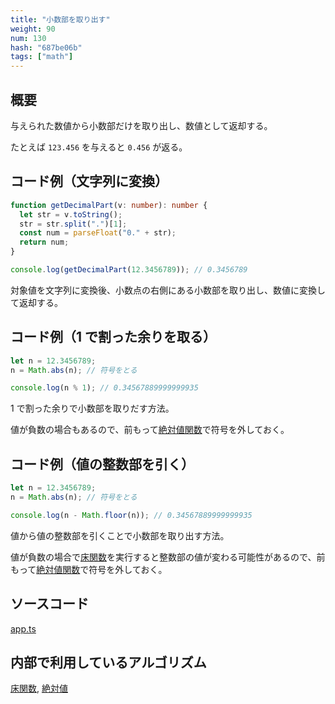 ```yaml
---
title: "小数部を取り出す"
weight: 90
num: 130
hash: "687be06b"
tags: ["math"]
---
```


## 概要

与えられた数値から小数部だけを取り出し、数値として返却する。

たとえば `123.456` を与えると `0.456` が返る。

## コード例（文字列に変換）

```typescript
function getDecimalPart(v: number): number {
  let str = v.toString();
  str = str.split(".")[1];
  const num = parseFloat("0." + str);
  return num;
}
```

```typescript
console.log(getDecimalPart(12.3456789)); // 0.3456789
```

対象値を文字列に変換後、小数点の右側にある小数部を取り出し、数値に変換して返却する。

## コード例（1 で割った余りを取る）

```typescript
let n = 12.3456789;
n = Math.abs(n); // 符号をとる

console.log(n % 1); // 0.34567889999999935
```

1 で割った余りで小数部を取りだす方法。

値が負数の場合もあるので、前もって[絶対値関数](/d8886583)で符号を外しておく。

## コード例（値の整数部を引く）

```typescript
let n = 12.3456789;
n = Math.abs(n); // 符号をとる

console.log(n - Math.floor(n)); // 0.34567889999999935
```

値から値の整数部を引くことで小数部を取り出す方法。

値が負数の場合で[床関数](/0fd2eac9)を実行すると整数部の値が変わる可能性があるので、前もって[絶対値関数](/d8886583)で符号を外しておく。

## ソースコード

[app.ts](./static/code/687be06b/app.ts)

## 内部で利用しているアルゴリズム

[床関数](/0fd2eac9), [絶対値](/d8886583)
